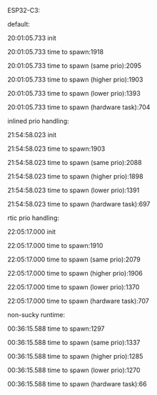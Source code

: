 ESP32-C3:

default:

20:01:05.733 init

20:01:05.733 time to spawn:1918

20:01:05.733 time to spawn (same prio):2095

20:01:05.733 time to spawn (higher prio):1903

20:01:05.733 time to spawn (lower prio):1393

20:01:05.733 time to spawn (hardware task):704

inlined prio handling:

21:54:58.023 init

21:54:58.023 time to spawn:1903

21:54:58.023 time to spawn (same prio):2088

21:54:58.023 time to spawn (higher prio):1898

21:54:58.023 time to spawn (lower prio):1391

21:54:58.023 time to spawn (hardware task):697

rtic prio handling:

22:05:17.000 init

22:05:17.000 time to spawn:1910

22:05:17.000 time to spawn (same prio):2079

22:05:17.000 time to spawn (higher prio):1906

22:05:17.000 time to spawn (lower prio):1370

22:05:17.000 time to spawn (hardware task):707

non-sucky runtime:

00:36:15.588 time to spawn:1297

00:36:15.588 time to spawn (same prio):1337

00:36:15.588 time to spawn (higher prio):1285

00:36:15.588 time to spawn (lower prio):1270

00:36:15.588 time to spawn (hardware task):66


